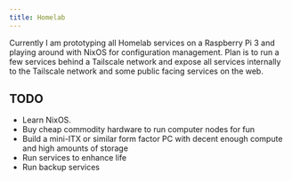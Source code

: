 ```yaml
---
title: Homelab
---
```


Currently I am prototyping all Homelab services on a Raspberry Pi 3 and playing around with NixOS for configuration management. Plan is to run a few services behind a Tailscale network and expose all services internally to the Tailscale network and some public facing services on the web.

## TODO

- Learn NixOS.
- Buy cheap commodity hardware to run computer nodes for fun
- Build a mini-ITX or similar form factor PC with decent enough compute and high amounts of storage
- Run services to enhance life
- Run backup services
